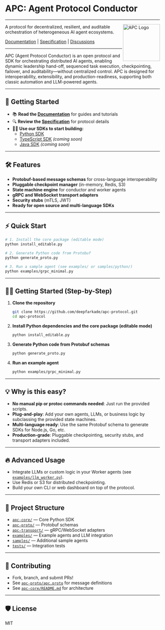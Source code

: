 # APC: Agent Protocol Conductor

---

<img src="https://raw.githubusercontent.com/deepfarkade/apc-protocol/main/docs/apc-logo.png" alt="APC Logo" width="120" align="right" />

A protocol for decentralized, resilient, and auditable orchestration of heterogeneous AI agent ecosystems.

[Documentation](#getting-started-step-by-step) | [Specification](apc-proto/apc.proto) | [Discussions](https://github.com/deepfarkade/apc-protocol/discussions)

---

APC (Agent Protocol Conductor) is an open protocol and SDK for orchestrating distributed AI agents, enabling dynamic leadership hand-off, sequenced task execution, checkpointing, failover, and auditability—without centralized control. APC is designed for interoperability, extensibility, and production-readiness, supporting both classic automation and LLM-powered agents.

---

## 🚀 Getting Started

- 📚 **Read the [Documentation](#getting-started-step-by-step)** for guides and tutorials
- 🔍 **Review the [Specification](apc-proto/apc.proto)** for protocol details
- 🧑‍💻 **Use our SDKs to start building:**
  - [Python SDK](apc-core/)
  - [TypeScript SDK](#) *(coming soon)*
  - [Java SDK](#) *(coming soon)*

---

## 🛠️ Features
- **Protobuf-based message schemas** for cross-language interoperability
- **Pluggable checkpoint manager** (in-memory, Redis, S3)
- **State machine engine** for conductor and worker agents
- **gRPC and WebSocket transport adapters**
- **Security stubs** (mTLS, JWT)
- **Ready for open source and multi-language SDKs**

---

## ⚡ Quick Start

```sh
# 1. Install the core package (editable mode)
python install_editable.py

# 2. Generate Python code from Protobuf
python generate_proto.py

# 3. Run a sample agent (see examples/ or samples/python/)
python examples/grpc_minimal.py
```

---

## 🧑‍💻 Getting Started (Step-by-Step)

1. **Clone the repository**
   ```sh
   git clone https://github.com/deepfarkade/apc-protocol.git
   cd apc-protocol
   ```
2. **Install Python dependencies and the core package (editable mode)**
   ```sh
   python install_editable.py
   ```
3. **Generate Python code from Protobuf schemas**
   ```sh
   python generate_proto.py
   ```
4. **Run an example agent**
   ```sh
   python examples/grpc_minimal.py
   ```

---

## 💡 Why is this easy?
- **No manual pip or protoc commands needed**: Just run the provided scripts.
- **Plug-and-play**: Add your own agents, LLMs, or business logic by subclassing the provided state machines.
- **Multi-language ready**: Use the same Protobuf schema to generate SDKs for Node.js, Go, etc.
- **Production-grade**: Pluggable checkpointing, security stubs, and transport adapters included.

---

## 🔥 Advanced Usage
- Integrate LLMs or custom logic in your Worker agents (see [`examples/llm_worker.py`](examples/llm_worker.py)).
- Use Redis or S3 for distributed checkpointing.
- Build your own CLI or web dashboard on top of the protocol.

---

## 🧩 Project Structure
- [`apc-core/`](apc-core/) — Core Python SDK
- [`apc-proto/`](apc-proto/) — Protobuf schemas
- [`apc-transport/`](apc-transport/) — gRPC/WebSocket adapters
- [`examples/`](examples/) — Example agents and LLM integration
- [`samples/`](samples/) — Additional sample agents
- [`tests/`](tests/) — Integration tests

---

## 🤝 Contributing
- Fork, branch, and submit PRs!
- See [`apc-proto/apc.proto`](apc-proto/apc.proto) for message definitions
- See [`apc-core/README.md`](apc-core/README.md) for architecture

---

## 🛡️ License
MIT
